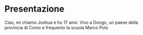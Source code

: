 # Presentazione
Ciao, mi chiamo Joshua e ho 17 anni. Vivo a Dongo, un paese della provincia di Como e frequento la scuola Marco Polo

